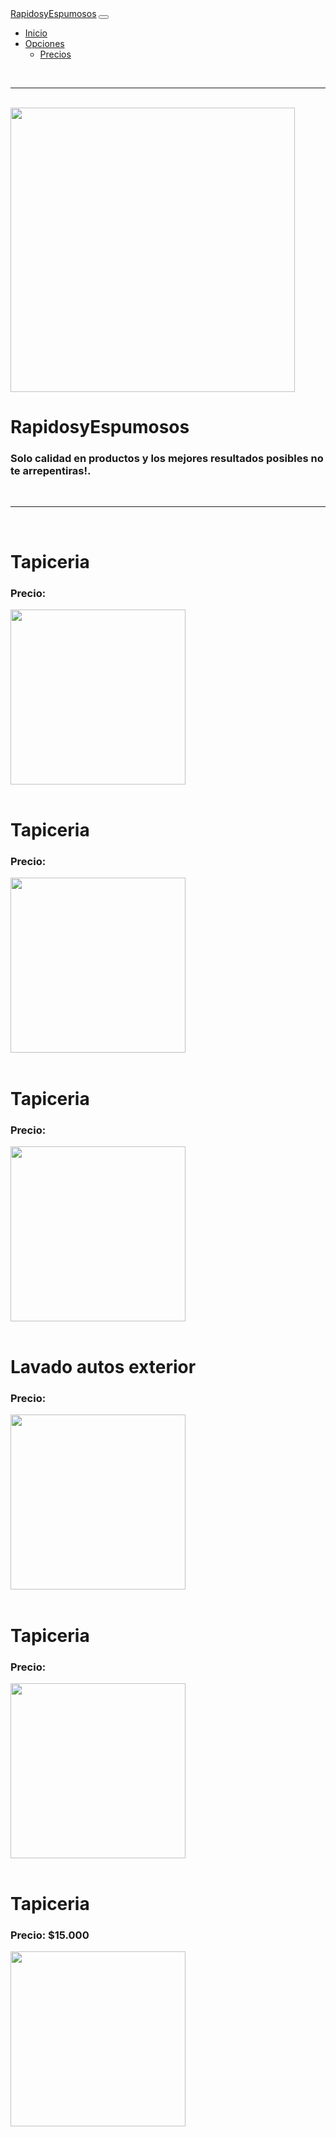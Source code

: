 <html lang="en">
<head>
    <meta charset="UTF-8">
    <meta http-equiv="X-UA-Compatible" content="IE=edge">
    <meta name="viewport" content="width=device-width, initial-scale=1.0">
    <title>Precios</title>
    <link href="https://cdn.jsdelivr.net/npm/bootstrap@5.0.2/dist/css/bootstrap.min.css" rel="stylesheet"
        integrity="sha384-EVSTQN3/azprG1Anm3QDgpJLIm9Nao0Yz1ztcQTwFspd3yD65VohhpuuCOmLASjC" crossorigin="anonymous">
    <link rel="stylesheet" href="estilo.css">
</head>
<body>
    <nav class="navbar navbar-expand-lg navbar-dark bg-dark">
        <div class="container-fluid">
            <a class="navbar-brand" href="#">RapidosyEspumosos</a>
            <button class="navbar-toggler" type="button" data-bs-toggle="collapse"
                data-bs-target="#navbarSupportedContent" aria-controls="navbarSupportedContent" aria-expanded="false"
                aria-label="Toggle navigation">
                <span class="navbar-toggler-icon"></span>
            </button>
            <div class="collapse navbar-collapse" id="navbarSupportedContent">
                <ul class="navbar-nav me-auto mb-2 mb-lg-0 espacio">
                    <li class="nav-item">
                        <a class="nav-link active" aria-current="page" href="">Inicio</a>
                    </li>
                    <li class="nav-item dropdown">
                        <a class="nav-link dropdown-toggle" href="#" id="navbarDropdown" role="button"
                            data-bs-toggle="dropdown" aria-expanded="false">
                            Opciones
                        </a>
                        <ul class="dropdown-menu" aria-labelledby="navbarDropdown">
                            <li><a class="dropdown-item" href="#">Precios</a></li>
                        </ul>
                    </li>
                </ul>
            </div>
        </div>
    </nav>
    <br>
    <hr><br>
    <div class="row">
        <div class="col-6">
            <img src="https://drive.google.com/drive/u/0/folders/1OegfyDyMW9dZUCWfWDpCQJSwdeKSZ5DE" alt="" class="w-100"
                height="455">
        </div>
        <div class="col-6">
            <h1 class="text-center">RapidosyEspumosos</h1>
            <h3>Solo calidad en productos y los mejores resultados posibles no te arrepentiras!.</h3>
            <div class="row">
                <div class="col-4">
                </div>
            </div>
        </div>
    </div>
    <br>
    <hr><br>
    <div class="row">
        <div class="col-3 gx-15 bordes">
            <h1 class="text-center">Tapiceria</h1>
            <h3 class="text-center">Precio: </h3>
            <img src="https://drive.google.com/file/d/1E3VA51kxUmdOHPRzBB9DOr7UiZSX3CMm/view" alt="" class="w-100"
                height="280">
            <br><br>
        </div>
        <div class="col-3 gx-15 bordes">
            <h1 class="text-center">Tapiceria</h1>
            <h3 class="text-center">Precio: </h3>
            <img src="https://drive.google.com/drive/u/0/folders/1OegfyDyMW9dZUCWfWDpCQJSwdeKSZ5DE" alt="" class="w-100"
                height="280">
            <br><br>
        </div>
        <div class="col-3 gx-15 bordes">
            <h1 class="text-center">Tapiceria</h1>
            <h3 class="text-center">Precio: </h3>
            <img src="../img/p6.jpeg" alt="" class="w-100" height="280">
            <br><br>
        </div>
        <div class="col-3 gx-15 bordes">
            <h1 class="text-center">Lavado autos exterior</h1>
            <h3 class="text-center">Precio: </h3>
            <img src="https://drive.google.com/drive/u/0/folders/1OegfyDyMW9dZUCWfWDpCQJSwdeKSZ5DE" alt="" class="w-100"
                height="280">
            <br><br>
        </div>
        <div class="col-3 gx-15 bordes">
            <h1 class="text-center">Tapiceria</h1>
            <h3 class="text-center">Precio: </h3>
            <img src="https://drive.google.com/drive/u/0/folders/1OegfyDyMW9dZUCWfWDpCQJSwdeKSZ5DE" alt="" class="w-100"
                height="280">
            <br><br>
        </div>
        <div class="col-3 gx-15 bordes">
            <h1 class="text-center">Tapiceria</h1>
            <h3 class="text-center">Precio: $15.000 </h3>
            <img src="https://drive.google.com/drive/u/0/folders/1OegfyDyMW9dZUCWfWDpCQJSwdeKSZ5DE" alt="" class="w-100"
                height="280">
            <br><br>
        </div>
    </div>




   <script src="https://cdn.jsdelivr.net/npm/bootstrap@5.0.2/dist/js/bootstrap.bundle.min.js"
        integrity="sha384-MrcW6ZMFYlzcLA8Nl+NtUVF0sA7MsXsP1UyJoMp4YLEuNSfAP+JcXn/tWtIaxVXM"
        crossorigin="anonymous"></script>
</body>

</html>
